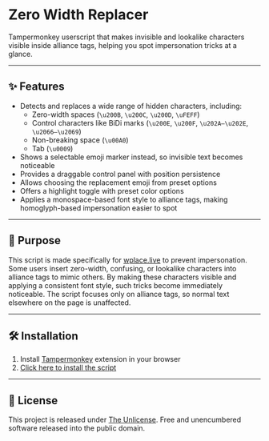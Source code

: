# Zero Width Replacer

Tampermonkey userscript that makes invisible and lookalike characters visible inside alliance tags,
helping you spot impersonation tricks at a glance.

---

## ✨ Features
- Detects and replaces a wide range of hidden characters, including:
  - Zero-width spaces (`\u200B`, `\u200C`, `\u200D`, `\uFEFF`)
  - Control characters like BiDi marks (`\u200E`, `\u200F`, `\u202A–\u202E`, `\u2066–\u2069`)
  - Non-breaking space (`\u00A0`)
  - Tab (`\u0009`)
- Shows a selectable emoji marker instead, so invisible text becomes noticeable
- Provides a draggable control panel with position persistence
- Allows choosing the replacement emoji from preset options
- Offers a highlight toggle with preset color options
- Applies a monospace-based font style to alliance tags, making homoglyph-based impersonation easier to spot

---

## 🎯 Purpose
This script is made specifically for [wplace.live](https://wplace.live/) to prevent impersonation.
Some users insert zero-width, confusing, or lookalike characters into alliance tags to mimic others.
By making these characters visible and applying a consistent font style, such tricks become immediately noticeable.
The script focuses only on alliance tags, so normal text elsewhere on the page is unaffected.

---

## 🛠 Installation
1. Install [Tampermonkey](https://www.tampermonkey.net/) extension in your browser
2. [Click here to install the script](https://github.com/SimpleBrush/ZeroWidthReplacer/raw/main/zero-width-replacer.user.js)

---

## 📜 License
This project is released under [The Unlicense](LICENSE).
Free and unencumbered software released into the public domain.
